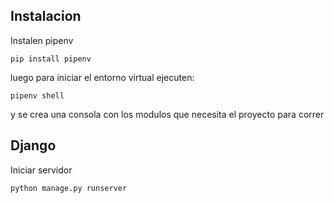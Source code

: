 ## Instalacion
Instalen pipenv
```
pip install pipenv
``` 
luego para iniciar el entorno virtual ejecuten:
```
pipenv shell
```

y se crea una consola con los modulos que necesita el proyecto para correr

## Django

Iniciar servidor
```
python manage.py runserver
```
